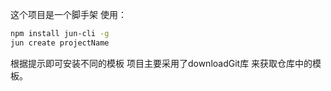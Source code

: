 这个项目是一个脚手架
使用： 
```bash
npm install jun-cli -g
jun create projectName
```
根据提示即可安装不同的模板
项目主要采用了downloadGit库 来获取仓库中的模板。